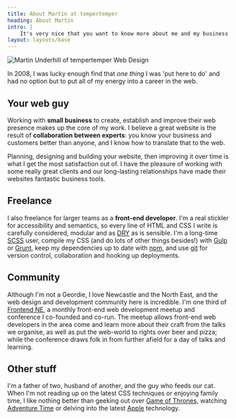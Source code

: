 ```yaml
---
title: About Martin at tempertemper
heading: About Martin
intro: |
    It's very nice that you want to know more about me and my business! I’m Martin and I run tempertemper Web Design. I'm a Scotsman based in Newcastle upon Tyne, in the North East of England, and I work with clients from sunny California to rural Yorkshire.
layout: layouts/base
---
```


![Martin Underhill of tempertemper Web Design](/assets/img/martin-underhill-tempertemper.jpg)

In 2008, I was lucky enough find that _one thing_ I was 'put here to do' and had no option but to put all of my energy into a career in the web.


## Your web guy

Working with **small business** to create, establish and improve their web presence makes up the core of my work. I believe a great website is the result of **collaboration between experts**: you know your business and customers better than anyone, and I know how to translate that to the web.

Planning, designing and building your website, then improving it over time is what I get the most satisfaction out of. I have the pleasure of working with some really great clients and our long-lasting relationships have made their websites fantastic business tools.


## Freelance

I also freelance for larger teams as a **front-end developer**. I'm a real stickler for accessibility and semantics, so every line of HTML and CSS I write is carefully considered, modular and as [DRY](https://en.wikipedia.org/wiki/Don%27t_repeat_yourself) as is sensible. I'm a long-time [SCSS](http://sass-lang.com/) user, compile my CSS (and do lots of other things besides!) with [Gulp](https://gulpjs.com/) or [Grunt](http://gruntjs.com/), keep my dependencies up to date with [npm](https://www.npmjs.com/), and use [git](http://git-scm.com/) for version control, collaboration and hooking up deployments.


## Community

Although I'm not a Geordie, I love Newcastle and the North East, and the web design and development community here is incredible. I'm one third of [Frontend NE](https://frontendne.co.uk), a monthly front-end web development meetup and conference I co-founded and co-run. The meetup allows front-end web developers in the area come and learn more about their craft from the talks we organise, as well as put the web-world to rights over beer and pizza; while the conference draws folk in from further afield for a day of talks and learning.


## Other stuff

I'm a father of two, husband of another, and the guy who feeds our cat. When I'm not reading up on the latest CSS techniques or enjoying family time, I like nothing better than geeking out over [Game of Thrones](http://gameofthrones.wikia.com/wiki/Game_of_Thrones_Wiki), watching [Adventure Time](http://adventuretime.wikia.com/wiki/Adventure_Time_with_Finn_and_Jake_Wiki) or delving into the latest [Apple](https://www.apple.com/) technology.
